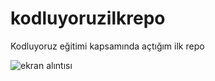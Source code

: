 # kodluyoruzilkrepo
Kodluyoruz eğitimi kapsamında açtığım ilk repo

![ekran alıntısı](https://user-images.githubusercontent.com/110528232/182801366-20eae6da-ebf7-48bc-b38e-f0bd8403212e.JPG)
